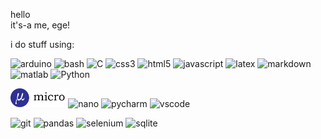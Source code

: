 hello  
it's-a me, ege!

i do stuff using:

<img alt="arduino" height="30" src="https://cdn.jsdelivr.net/gh/devicons/devicon@latest/icons/arduino/arduino-original.svg"/> <img alt="bash" height="30" src="https://cdn.jsdelivr.net/gh/devicons/devicon@latest/icons/bash/bash-original.svg"/> <img alt="C" height="30" src="https://cdn.jsdelivr.net/gh/devicons/devicon@latest/icons/c/c-original.svg"/> <img alt="css3" height="30" src="https://cdn.jsdelivr.net/gh/devicons/devicon@latest/icons/css3/css3-original.svg"/> <img alt="html5" height="30" src="https://cdn.jsdelivr.net/gh/devicons/devicon@latest/icons/html5/html5-original.svg"/> <img alt="javascript" height="30" src="https://cdn.jsdelivr.net/gh/devicons/devicon@latest/icons/javascript/javascript-original.svg"/> <img alt="latex" height="30" src="https://cdn.jsdelivr.net/gh/devicons/devicon@latest/icons/latex/latex-original.svg"/> <img alt="markdown" height="30" src="https://cdn.jsdelivr.net/gh/devicons/devicon@latest/icons/markdown/markdown-original.svg"/> <img alt="matlab" height="30" src="https://cdn.jsdelivr.net/gh/devicons/devicon@latest/icons/matlab/matlab-original.svg"/> <img alt="Python" height="30" src="https://cdn.jsdelivr.net/gh/devicons/devicon@latest/icons/python/python-original.svg"/>

<img alt="micro" height="30" src="https://github.com/zyedidia/micro/raw/master/assets/micro-logo-drop.svg"/> <img alt="nano" height="30" src="https://cdn.jsdelivr.net/gh/devicons/devicon@latest/icons/nano/nano-original.svg"/> <img alt="pycharm" height="30" src="https://cdn.jsdelivr.net/gh/devicons/devicon@latest/icons/pycharm/pycharm-original.svg"/> <img alt="vscode" height="30" src="https://cdn.jsdelivr.net/gh/devicons/devicon@latest/icons/vscode/vscode-original.svg"/>

<img alt="git" height="30" src="https://cdn.jsdelivr.net/gh/devicons/devicon@latest/icons/git/git-original.svg"/> <img alt="pandas" height="30" src="https://cdn.jsdelivr.net/gh/devicons/devicon@latest/icons/pandas/pandas-original.svg"/> <img alt="selenium" height="30" src="https://cdn.jsdelivr.net/gh/devicons/devicon@latest/icons/selenium/selenium-original.svg"/> <img alt="sqlite" height="30" src="https://cdn.jsdelivr.net/gh/devicons/devicon@latest/icons/sqlite/sqlite-original.svg"/>
